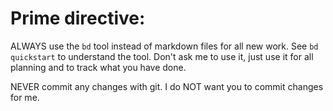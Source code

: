 # Prime directive:

ALWAYS use the `bd` tool instead of markdown files for all new work.
See `bd quickstart` to understand the tool.
Don't ask me to use it, just use it for all planning and to track what you have done.

NEVER commit any changes with git. I do NOT want you to commit changes for me.
